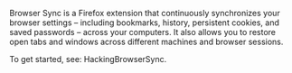 Browser Sync is a Firefox extension that continuously synchronizes your browser settings – including bookmarks, history, persistent cookies, and saved passwords – across your computers. It also allows you to restore open tabs and windows across different machines and browser sessions.

To get started, see: HackingBrowserSync.